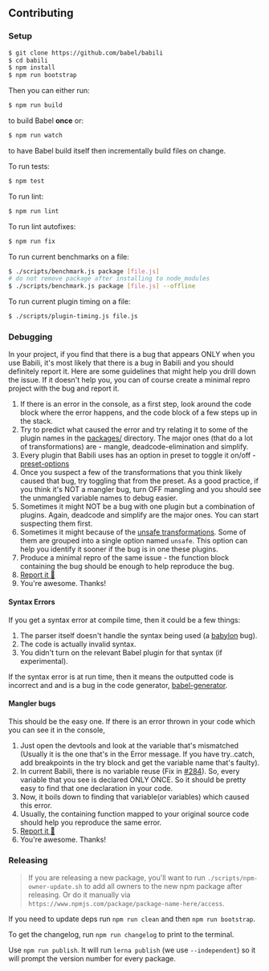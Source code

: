 ## Contributing

### Setup
```sh
$ git clone https://github.com/babel/babili
$ cd babili
$ npm install
$ npm run bootstrap
```

Then you can either run:

```sh
$ npm run build
```

to build Babel **once** or:

```sh
$ npm run watch
```

to have Babel build itself then incrementally build files on change.

To run tests:

```sh
$ npm test
```

To run lint:

```sh
$ npm run lint
```

To run lint autofixes:

```sh
$ npm run fix
```

To run current benchmarks on a file:

```sh
$ ./scripts/benchmark.js package [file.js]
# do not remove package after installing to node_modules
$ ./scripts/benchmark.js package [file.js] --offline
```

To run current plugin timing on a file:

```sh
$ ./scripts/plugin-timing.js file.js
```

### Debugging

In your project, if you find that there is a bug that appears ONLY when you use Babili, it's most likely that there is a bug in Babili and you should definitely report it. Here are some guidelines that might help you drill down the issue. If it doesn't help you, you can of course create a minimal repro project with the bug and report it.

1. If there is an error in the console, as a first step, look around the code block where the error happens, and the code block of a few steps up in the stack.
2. Try to predict what caused the error and try relating it to some of the plugin names in the [packages/](packages) directory. The major ones (that do a lot of transformations) are - mangle, deadcode-elimination and simplify.
3. Every plugin that Babili uses has an option in preset to toggle it on/off - [preset-options](packages/babel-preset-babili#options)
4. Once you suspect a few of the transformations that you think likely caused that bug, try toggling that from the preset. As a good practice, if you think it's NOT a mangler bug, turn OFF mangling and you should see the unmangled variable names to debug easier.
5. Sometimes it might NOT be a bug with one plugin but a combination of plugins. Again, deadcode and simplify are the major ones. You can start suspecting them first.
6. Sometimes it might because of the [unsafe transformations](packages/babel-preset-babili#option-groups). Some of them are grouped into a single option named `unsafe`. This option can help you identify it sooner if the bug is in one these plugins.
7. Produce a minimal repro of the same issue - the function block containing the bug should be enough to help reproduce the bug.
8. [Report it 🙂](https://github.com/babel/babili/issues/new)
9. You're awesome. Thanks!

#### Syntax Errors

If you get a syntax error at compile time, then it could be a few things:

1. The parser itself doesn't handle the syntax being used (a [babylon](https://github.com/babel/babylon) bug).
2. The code is actually invalid syntax.
3. You didn't turn on the relevant Babel plugin for that syntax (if experimental).

If the syntax error is at run time, then it means the outputted code is incorrect and and is a bug in the code generator, [babel-generator](https://github.com/babel/babel/tree/master/packages/babel-generator).

#### Mangler bugs

This should be the easy one. If there is an error thrown in your code which you can see it in the console,

1. Just open the devtools and look at the variable that's mismatched (Usually it is the one that's in the Error message. If you have try..catch, add breakpoints in the try block and get the variable name that's faulty).
2. In current Babili, there is no variable reuse (Fix in [#284](https://github.com/babel/babili/pull/284)). So, every variable that you see is declared ONLY ONCE. So it should be pretty easy to find that one declaration in your code.
3. Now, it boils down to finding that variable(or variables) which caused this error.
4. Usually, the containing function mapped to your original source code should help you reproduce the same error.
5. [Report it 🙂](https://github.com/babel/babili/issues/new)
6. You're awesome. Thanks!

### Releasing

> If you are releasing a new package, you'll want to run `./scripts/npm-owner-update.sh` to add all owners to the new npm package after releasing. Or do it manually via `https://www.npmjs.com/package/package-name-here/access`.

If you need to update deps run `npm run clean` and then `npm run bootstrap`.

To get the changelog, run `npm run changelog` to print to the terminal.

Use `npm run publish`. It will run `lerna publish` (we use `--independent`) so it will prompt the version number for every package.
